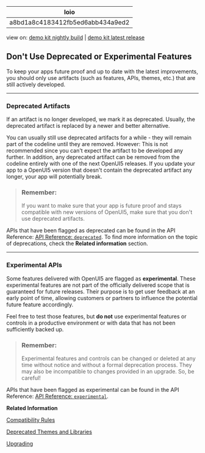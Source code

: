 <!-- loioa8bd1a8c4183412fb5ed6abb434a9ed2 -->

| loio |
| -----|
| a8bd1a8c4183412fb5ed6abb434a9ed2 |

<div id="loio">

view on: [demo kit nightly build](https://sdk.openui5.org/nightly/#/topic/a8bd1a8c4183412fb5ed6abb434a9ed2) | [demo kit latest release](https://sdk.openui5.org/topic/a8bd1a8c4183412fb5ed6abb434a9ed2)</div>

## Don't Use Deprecated or Experimental Features

To keep your apps future proof and up to date with the latest improvements, you should only use artifacts \(such as features, APIs, themes, etc.\) that are still actively developed.

***

<a name="loioa8bd1a8c4183412fb5ed6abb434a9ed2__section_dd2_pfb_rzb"/>

### Deprecated Artifacts

If an artifact is no longer developed, we mark it as deprecated. Usually, the deprecated artifact is replaced by a newer and better alternative.

You can usually still use deprecated artifacts for a while - they will remain part of the codeline until they are removed. However: This is not recommended since you can't expect the artifact to be developed any further. In addition, any deprecated artifact can be removed from the codeline entirely with one of the next OpenUI5 releases. If you update your app to a OpenUI5 version that doesn't contain the deprecated artifact any longer, your app will potentially break.

> ### Remember:  
> If you want to make sure that your app is future proof and stays compatible with new versions of OpenUI5, make sure that you don't use deprecated artifacts.

APIs that have been flagged as deprecated can be found in the API Reference: [API Reference: `deprecated`](https://sdk.openui5.org/api/deprecated). To find more information on the topic of deprecations, check the **Related information** section.

***

<a name="loioa8bd1a8c4183412fb5ed6abb434a9ed2__section_g15_kvh_rzb"/>

### Experimental APIs

Some features delivered with OpenUI5 are flagged as **experimental**. These experimental features are not part of the officially delivered scope that is guaranteed for future releases. Their purpose is to get user feedback at an early point of time, allowing customers or partners to influence the potential future feature accordingly.

Feel free to test those features, but **do not** use experimental features or controls in a productive environment or with data that has not been sufficiently backed up.

> ### Remember:  
> Experimental features and controls can be changed or deleted at any time without notice and without a formal deprecation process. They may also be incompatible to changes provided in an upgrade. So, be careful!

APIs that have been flagged as experimental can be found in the API Reference: [API Reference: `experimental`](https://sdk.openui5.org/api/experimental).

**Related Information**  


[Compatibility Rules](Compatibility_Rules_91f0873.md "The following sections describe what SAP can change in major, minor, and patch releases. Always consider these rules when developing apps, features, or controls with or for OpenUI5.")

[Deprecated Themes and Libraries](Deprecated_Themes_and_Libraries_a87ca84.md "As OpenUI5 evolves over time, some of the UI controls are replaced by others, or their concepts abandoned entirely. This chapter gives an overview on theme and library level of the most important deprecations. Individual control deprecations and more information about the controls replacing them can be found in the API reference within the Demo Kit.")

[Upgrading](Upgrading_9638e4f.md "The following sections describe what you have to consider when upgrading to a new version of OpenUI5.")

